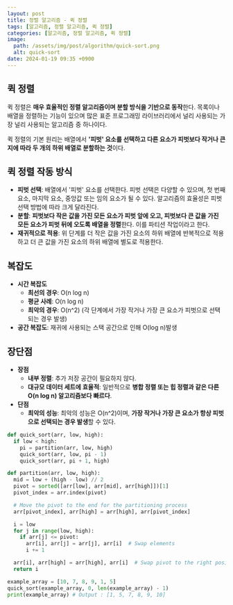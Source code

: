 ```yaml
---
layout: post
title: 정렬 알고리즘 - 퀵 정렬
tags: [알고리즘, 정렬 알고리즘, 퀵 정렬]
categories: [알고리즘, 정렬 알고리즘, 퀵 정렬]
image:
  path: /assets/img/post/algorithm/quick-sort.png
  alt: quick-sort
date: 2024-01-19 09:35 +0900
---
```


## 퀵 정렬

퀵 정렬은 **매우 효율적인 정렬 알고리즘이며 분할 방식을 기반으로 동작**한다. 목록이나 배열을 정렬하는 기능이 있으며 많은 표준 프로그래밍 라이브러리에서 널리 사용되는 가장 널리 사용되는 알고리즘 중 하나이다.

퀵 정렬의 기본 원리는 배열에서 **'피벗' 요소를 선택하고 다른 요소가 피벗보다 작거나 큰지에 따라 두 개의 하위 배열로 분할하는 것**이다.

## 퀵 정렬 작동 방식

- **피벗 선택**: 배열에서 '피벗' 요소를 선택한다. 피벗 선택은 다양할 수 있으며, 첫 번째 요소, 마지막 요소, 중앙값 또는 임의 요소가 될 수 있다. 알고리즘의 효율성은 피벗 선택 방법에 따라 크게 달라진다.
- **분할**: **피벗보다 작은 값을 가진 모든 요소가 피벗 앞에 오고, 피벗보다 큰 값을 가진 모든 요소가 피벗 뒤에 오도록 배열을 정렬**한다. 이를 파티션 작업이라고 한다.
- **재귀적으로 적용**: 위 단계를 더 작은 값을 가진 요소의 하위 배열에 반복적으로 적용하고 더 큰 값을 가진 요소의 하위 배열에 별도로 적용한다.

## 복잡도

- **시간 복잡도**
  - **최선의 경우**: O(n log n)
  - **평균 사례**: O(n log n)
  - **최악의 경우**: O(n^2) (각 단계에서 가장 작거나 가장 큰 요소가 피벗으로 선택되는 경우 발생)
- **공간 복잡도**: 재귀에 사용되는 스택 공간으로 인해 O(log n)발생

## 장단점

- **장점**
  - **내부 정렬**: 추가 저장 공간이 필요하지 않다.
  - **대규모 데이터 세트에 효율적**: 일반적으로 **병합 정렬 또는 힙 정렬과 같은 다른 O(n log n) 알고리즘보다 빠르다**.
- **단점**
  - **최악의 성능**: 최악의 성능은 O(n^2)이며, **가장 작거나 가장 큰 요소가 항상 피벗으로 선택되는 경우 발생**할 수 있다.

```python
def quick_sort(arr, low, high):
  if low < high:
    pi = partition(arr, low, high)
    quick_sort(arr, low, pi - 1)
    quick_sort(arr, pi + 1, high)

def partition(arr, low, high):
  mid = low + (high - low) // 2
  pivot = sorted([arr[low], arr[mid], arr[high]])[1]
  pivot_index = arr.index(pivot)

  # Move the pivot to the end for the partitioning process
  arr[pivot_index], arr[high] = arr[high], arr[pivot_index]

  i = low
  for j in range(low, high):
    if arr[j] <= pivot:
      arr[i], arr[j] = arr[j], arr[i]  # Swap elements
      i += 1

  arr[i], arr[high] = arr[high], arr[i]  # Swap pivot to the right position
  return i

example_array = [10, 7, 8, 9, 1, 5]
quick_sort(example_array, 0, len(example_array) - 1)
print(example_array) # Output : [1, 5, 7, 8, 9, 10]
```
